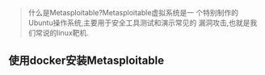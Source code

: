 >什么是Metasploitable?Metasploitable虚拟系统是一 个特别制作的 Ubuntu操作系统,主要用于安全工具测试和演示常见的
漏洞攻击,也就是我们常说的linux靶机.

## 使用docker安装Metasploitable
